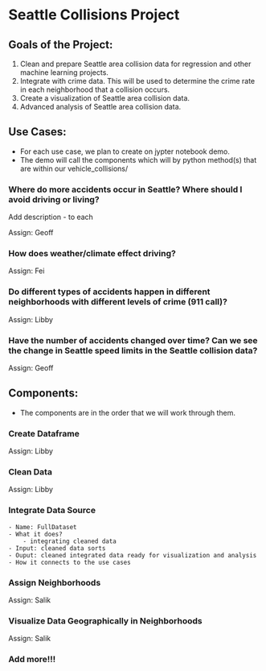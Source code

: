 # Seattle Collisions Project 

## Goals of the Project:

1. Clean and prepare Seattle area collision data for regression and other machine learning projects. 
2. Integrate with crime data. This will be used to determine the crime rate in each neighborhood that a collision occurs. 
3. Create a visualization of Seattle area collision data. 
4. Advanced analysis of Seattle area collision data. 

## Use Cases:

- For each use case, we plan to create on jypter notebook demo. 
- The demo will call the components which will by python method(s) that are within our vehicle_collisions/

### Where do more accidents occur in Seattle? Where should I avoid driving or living?

Add description - to each 

Assign: Geoff   

### How does weather/climate effect driving?

Assign: Fei

### Do different types of accidents happen in different neighborhoods with different levels of crime (911 call)?

Assign: Libby 

### Have the number of accidents changed over time? Can we see the change in Seattle speed limits in the Seattle collision data?

Assign: Geoff 

## Components:

- The components are in the order that we will work through them. 

### Create Dataframe 

Assign: Libby 

### Clean Data

Assign: Libby 

### Integrate Data Source 

    - Name: FullDataset
    - What it does?
        - integrating cleaned data 
    - Input: cleaned data sorts 
    - Ouput: cleaned integrated data ready for visualization and analysis 
    - How it connects to the use cases 

### Assign Neighborhoods 

Assign: Salik 

### Visualize Data Geographically in Neighborhoods 

Assign: Salik 

### Add more!!! 